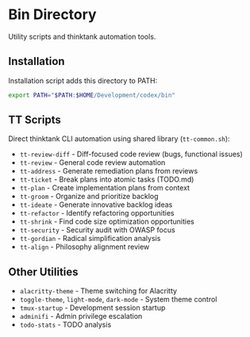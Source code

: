 # Bin Directory

Utility scripts and thinktank automation tools.

## Installation

Installation script adds this directory to PATH:
```bash
export PATH="$PATH:$HOME/Development/codex/bin"
```

## TT Scripts

Direct thinktank CLI automation using shared library (`tt-common.sh`):

- `tt-review-diff` - Diff-focused code review (bugs, functional issues)
- `tt-review` - General code review automation  
- `tt-address` - Generate remediation plans from reviews
- `tt-ticket` - Break plans into atomic tasks (TODO.md)
- `tt-plan` - Create implementation plans from context
- `tt-groom` - Organize and prioritize backlog
- `tt-ideate` - Generate innovative backlog ideas
- `tt-refactor` - Identify refactoring opportunities  
- `tt-shrink` - Find code size optimization opportunities
- `tt-security` - Security audit with OWASP focus
- `tt-gordian` - Radical simplification analysis
- `tt-align` - Philosophy alignment review

## Other Utilities

- `alacritty-theme` - Theme switching for Alacritty
- `toggle-theme`, `light-mode`, `dark-mode` - System theme control
- `tmux-startup` - Development session startup
- `adminifi` - Admin privilege escalation
- `todo-stats` - TODO analysis